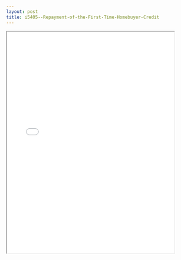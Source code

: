 ```yaml
---
layout: post
title: i5405--Repayment-of-the-First-Time-Homebuyer-Credit
---
```


<div class="pdf-container">
<iframe src="/ea/_pdf-2-md/i5405--Repayment-of-the-First-Time-Homebuyer-Credit.pdf" height="600" width="90%" allowFullScreen="true"></iframe>
</div>


